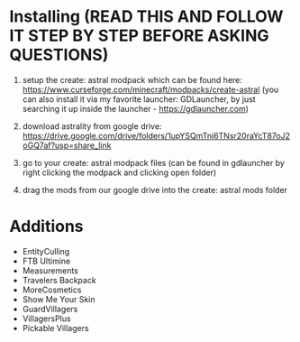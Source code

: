 # Installing (READ THIS AND FOLLOW IT STEP BY STEP BEFORE ASKING QUESTIONS)
1. setup the create: astral modpack which can be found here: https://www.curseforge.com/minecraft/modpacks/create-astral
(you can also install it via my favorite launcher: GDLauncher, by just searching it up inside the launcher - https://gdlauncher.com)

2. download astrality from google drive: https://drive.google.com/drive/folders/1upYSQmTnj6TNsr20raYcT87oJ2oGQ7af?usp=share_link

3. go to your create: astral modpack files
(can be found in gdlauncher by right clicking the modpack and clicking open folder)

4. drag the mods from our google drive into the create: astral mods folder

# Additions
+ EntityCulling
+ FTB Ultimine
+ Measurements
+ Travelers Backpack
+ MoreCosmetics
+ Show Me Your Skin
+ GuardVillagers
+ VillagersPlus
+ Pickable Villagers
